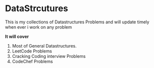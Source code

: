 # DataStrcutures


This is my collections of Datastructures Problems and will update timely when ever i work on any problem

**It will cover** 
1. Most of General Datastructures.
2. LeetCode Problems
3. Cracking Coding interview Problems
4. CodeChef Problems
